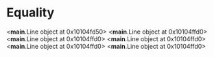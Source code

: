# Equality

<__main__.Line object at 0x10104fd50>
<__main__.Line object at 0x10104ffd0>
<__main__.Line object at 0x10104ffd0>
<__main__.Line object at 0x10104ffd0>
<__main__.Line object at 0x10104ffd0>
<__main__.Line object at 0x10104ffd0>
